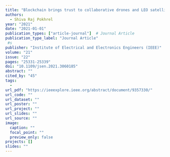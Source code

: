 ```yaml
---
title: "Blockchain brings trust to collaborative drones and LEO satellites: An intelligent decentralized learning in the space"
authors:
  - Shiva Raj Pokhrel
year: "2021"
date: "2021-01-01"
publication_types: ["article-journal"]  # Journal Article
publication_type_label: "Journal Article"
 #s
publisher: "Institute of Electrical and Electronics Engineers (IEEE)"
volume: "21"
issue: "22"
pages: "25331-25339"
doi: "10.1109/jsen.2021.3060185"
abstract: ""
cited_by: "45"
tags:
  - 
url_pdf: "https://ieeexplore.ieee.org/abstract/document/9357330/"
url_code: ""
url_dataset: ""
url_poster: ""
url_project: ""
url_slides: ""
url_source: ""
image:
  caption: ""
  focal_point: ""
  preview_only: false
projects: []
slides: ""
---
```

